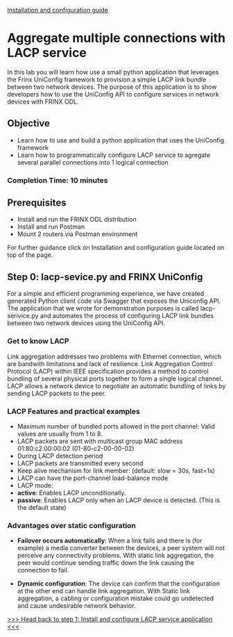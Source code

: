 [Installation and configuration guide](installation-instructions.html)

# Aggregate multiple connections with LACP service

In this lab you will learn how use a small python application that leverages the Frinx UniConfig framework to provision a simple LACP link bundle between two network devices. The purpose of this application is to show developers how to use the UniConfig API to configure services in network devices with FRINX ODL.

## Objective

* Learn how to use and build a python application that uses the UniConfig framework
* Learn how to programmatically configure LACP service to agregate several parallel connections into 1 logical connection 

### Completion Time: 10 minutes

## Prerequisites

* Install and run the FRINX ODL distribution
* Install and run Postman
* Mount 2 routers via Postman environment

For further guidance click on Installation and configuration guide located on top of the page.

## Step 0: lacp-sevice.py and FRINX UniConfig

For a simple and efficient programming experience, we have created generated Python client code via Swagger that exposes the  Uniconfig API. The application that we wrote for demonstration purposes is called lacp-serivice.py and automates the process of configuring LACP link bundles between two network devices using the UniConfig API.

### Get to know LACP

Link aggregation addresses two problems with Ethernet connection, which are bandwith limitations and lack of resilience. Link Aggregation Control Protocol (LACP) within IEEE specification provides a method to control bundling of several physical ports together to form a single logical channel. LACP allows a network device to negotiate an automatic bundling of links by sending LACP packets to the peer.

### LACP Features and practical examples

* Maximum number of bundled ports allowed in the port channel: Valid values are usually from 1 to 8.
* LACP packets are sent with multicast group MAC address 01:80:c2:00:00:02 (01-80-c2-00-00-02)
* During LACP detection period
 * LACP packets are transmitted every second
 * Keep alive mechanism for link member: (default: slow = 30s, fast=1s)
* LACP can have the port-channel load-balance mode 
* LACP mode:
 * **active**: Enables LACP unconditionally.
 * **passive**: Enables LACP only when an LACP device is detected. (This is the default state)

### Advantages over static configuration

* **Failover occurs automatically**: When a link fails and there is (for example) a media converter between the devices, a peer system will not perceive any connectivity problems. With static link aggregation, the peer would continue sending traffic down the link causing the connection to fail.

* **Dynamic configuration**: The device can confirm that the configuration at the other end can handle link aggregation. With Static link aggregation, a cabling or configuration mistake could go undetected and cause undesirable network behavior.



[>>> Head back to step 1: Install and configure LACP service application <<<](2.md)  
